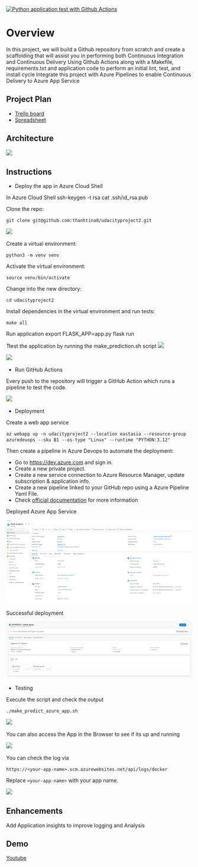 [![Python application test with Github Actions](https://github.com/thanhtina8/udacityproject2/actions/workflows/python-app.yml/badge.svg?branch=main)](https://github.com/thanhtina8/udacityproject2/actions/workflows/python-app.yml)

# Overview

In this project, we will build a Github repository from scratch and create a scaffolding that will assist you in performing both Continuous Integration and Continuous Delivery
   Using Github Actions along with a Makefile, requirements.txt and application code to perform an initial lint, test, and install cycle
   Integrate this project with Azure Pipelines to enable Continuous Delivery to Azure App Service
## Project Plan

* [Trello board](https://trello.com/b/N126gwen/udacity)
* [Spreadsheet]([https://github.com/nghianhh/Cloud-Based-Development/blob/main/Udacity-Cloud-Devops-2-spreadsheet.xlsx](https://github.com/thanhtina8/udacityproject2/blob/main/Udacityproject2.xlsx))

## Architecture

![](https://github.com/thanhtina8/udacityproject2/blob/main/Screenshots/overview.png)

## Instructions

* Deploy the app in Azure Cloud Shell


In Azure Cloud Shell
ssh-keygen -t rsa 
cat .ssh/id_rsa.pub 


Clone the repo:


```
git clone git@github.com:thanhtina8/udacityproject2.git
```
![](https://github.com/thanhtina8/udacityproject2/blob/ccc9b46156296484e73d6632e35e1f464e7d52bf/Screenshots/CreateAppService.png)

Create a virtual environment:
```
python3 -m venv venv
```
Activate the virtual environment:
```
source venv/bin/activate
```
Change into the new directory:
```
cd udacityproject2
```
Install dependencies in the virtual environment and run tests:
```
make all
```
Run application
export FLASK_APP=app.py
  flask run


Ttest the application by running the make_prediction.sh script
![](https://github.com/thanhtina8/udacityproject2/blob/ccc9b46156296484e73d6632e35e1f464e7d52bf/Screenshots/runtestapplication.png)

![](https://github.com/thanhtina8/udacityproject2/blob/ccc9b46156296484e73d6632e35e1f464e7d52bf/Screenshots/testlocalhost.png)

* Run GitHub Actions

Every push to the repository will trigger a GitHub Action which runs a pipeline to test the code.

![](https://github.com/thanhtina8/udacityproject2/blob/main/Screenshots/githubaction.png)

* Deployment

Create a web app service

```
az webapp up -n udacityproject2 --location eastasia --resource-group azuredevops --sku B1 --os-type "Linux" --runtime "PYTHON:3.12"

```

Then create a pipeline in Azure Devops to automate the deployment:

* Go to https://dev.azure.com and sign in.
* Create a new private project. 
* Create a new service connection to Azure Resource Manager, update subscription & application info.
* Create a new pipeline linked to your GitHub repo using a Azure Pipeline Yaml File.
* Check [official documentation](https://docs.microsoft.com/en-us/azure/devops/pipelines/ecosystems/python-webapp?view=azure-devops) for more information 

Deployed Azure App Service

![](https://raw.githubusercontent.com/nghianhh/Cloud-Based-Development/main/Screenshots/Azure_App_Service.png)

Successful deployment

![](https://raw.githubusercontent.com/nghianhh/Cloud-Based-Development/main/Screenshots/Success_Deployment.png)

* Testing



Execute the script and check the output
```
./make_predict_azure_app.sh     
````

![](https://raw.githubusercontent.com/nghianhh/Cloud-Based-Development/main/Screenshots/Make_Predict.png)

You can also access the App in the Browser to see if its up and running

![](https://raw.githubusercontent.com/nghianhh/Cloud-Based-Development/main/Screenshots/Running_App_Service.png)

You can check the log via 

```
https://<your-app-name>.scm.azurewebsites.net/api/logs/docker
```

Replace ```<your-app-name>``` with your app name.

![](https://raw.githubusercontent.com/nghianhh/Cloud-Based-Development/main/Screenshots/App_Service_Log.png)

## Enhancements

Add Application insights to improve logging and Analysis

## Demo 

[Youtube](https://www.youtube.com/watch?v=AMOGLhTna2A&ab_channel=NguyenNghia)


